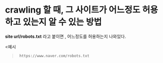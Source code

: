 # crawling 할 때, 그 사이트가 어느정도 허용하고 있는지 알 수 있는 방법 

**site url/robots.txt** 라고 붙이면 , 어느정도를 허용하는지 나와있다. 



<예시

> ` https://www.naver.com/robots.txt`

